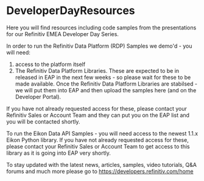 # DeveloperDayResources

Here you will find resources including code samples from the presentations for our Refinitiv EMEA Developer Day Series.

In order to run the Refinitiv Data Platform (RDP) Samples we demo'd - you will need:
1) access to the platform itself 
2) The Refinitiv Data Platform Libraries. These are expected to be in released in EAP in the next few weeks - 
so please wait for these to be made available. Once the Refinitiv Data Platform Libraries are stabilsed - we will put them into EAP and then upload the samples here (and on the Developer Portal). 

If you have not already requested access for these, please contact your Refinitiv Sales or Account Team and they can put you on the EAP list and you will be contacted shortly.

To run the Eikon Data API Samples - you will need access to the newest 1.1.x Eikon Python library. If you have not already requested access for these, please contact your Refinitiv Sales or Account Team to get access to this library as it is going into EAP very shortly.

To stay updated with the latest news, articles, samples, video tutorials, Q&A forums and much more please go to https://developers.refinitiv.com/home 


